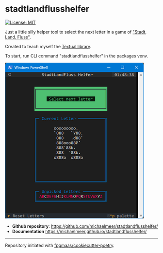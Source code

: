 # stadtlandflusshelfer

[![License: MIT](https://img.shields.io/badge/License-MIT-yellow.svg)](https://opensource.org/licenses/MIT)

Just a little silly helper tool to select the next letter in a game of ["Stadt, Land, Fluss"](https://de.wikipedia.org/wiki/Stadt,_Land,_Fluss). 

Created to teach myself the [Textual library](https://textual.textualize.io/).

To start, run CLI command "stadtlandflusshelfer" in the packages venv.

![Screenshot](resources/screenshot.png)

- **Github repository**: <https://github.com/michaelmeer/stadtlandflusshelfer/>
- **Documentation** <https://michaelmeer.github.io/stadtlandflusshelfer/>

---

Repository initiated with [fpgmaas/cookiecutter-poetry](https://github.com/fpgmaas/cookiecutter-poetry).
